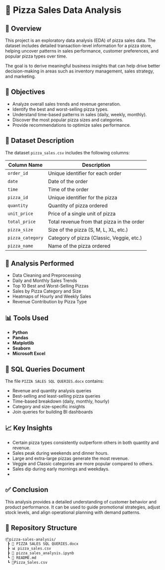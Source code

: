 # 🍕 Pizza Sales Data Analysis

## 📌 Overview

This project is an exploratory data analysis (EDA) of pizza sales data. The dataset includes detailed transaction-level information for a pizza store, helping uncover patterns in sales performance, customer preferences, and popular pizza types over time.

The goal is to derive meaningful business insights that can help drive better decision-making in areas such as inventory management, sales strategy, and marketing.

## 🎯 Objectives

* Analyze overall sales trends and revenue generation.
* Identify the best and worst-selling pizza types.
* Understand time-based patterns in sales (daily, weekly, monthly).
* Discover the most popular pizza sizes and categories.
* Provide recommendations to optimize sales performance.

## 📂 Dataset Description

The dataset `pizza_sales.csv` includes the following columns:

| Column Name      | Description                                |
| ---------------- | ------------------------------------------ |
| `order_id`       | Unique identifier for each order           |
| `date`           | Date of the order                          |
| `time`           | Time of the order                          |
| `pizza_id`       | Unique identifier for the pizza            |
| `quantity`       | Quantity of pizza ordered                  |
| `unit_price`     | Price of a single unit of pizza            |
| `total_price`    | Total revenue from that pizza in the order |
| `pizza_size`     | Size of the pizza (S, M, L, XL, etc.)      |
| `pizza_category` | Category of pizza (Classic, Veggie, etc.)  |
| `pizza_name`     | Name of the pizza ordered                  |

## 🧠 Analysis Performed

* Data Cleaning and Preprocessing
* Daily and Monthly Sales Trends
* Top 10 Best and Worst-Selling Pizzas
* Sales by Pizza Category and Size
* Heatmaps of Hourly and Weekly Sales
* Revenue Contribution by Pizza Type

## 📊 Tools Used

* **Python**
* **Pandas**
* **Matplotlib**
* **Seaborn**
* **Microsoft Excel**


## 📘 SQL Queries Document

The file `PIZZA SALES SQL QUERIES.docx` contains:

* Revenue and quantity analysis queries
* Best-selling and least-selling pizza queries
* Time-based breakdown (daily, monthly, hourly)
* Category and size-specific insights
* Join queries for building BI dashboards

## 📈 Key Insights

* Certain pizza types consistently outperform others in both quantity and revenue.
* Sales peak during weekends and dinner hours.
* Large and extra-large pizzas generate the most revenue.
* Veggie and Classic categories are more popular compared to others.
* Sales dip during early mornings and weekdays.
* 
## ✅ Conclusion

This analysis provides a detailed understanding of customer behavior and product performance. It can be used to guide promotional strategies, adjust stock levels, and align operational planning with demand patterns.

## 📁 Repository Structure

```bash
📦pizza-sales-analysis/
 ┣ 📘 PIZZA SALES SQL QUERIES.docx
 ┣ 📊 pizza_sales.csv
 ┣ 📓 pizza_sales_analysis.ipynb
 ┗ 📄 README.md
 ┗ 📘Pizza_Sales.csv
